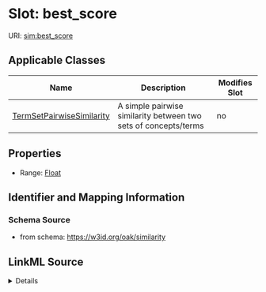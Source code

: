 

# Slot: best_score

URI: [sim:best_score](https://w3id.org/linkml/similarity/best_score)



<!-- no inheritance hierarchy -->





## Applicable Classes

| Name | Description | Modifies Slot |
| --- | --- | --- |
| [TermSetPairwiseSimilarity](TermSetPairwiseSimilarity.md) | A simple pairwise similarity between two sets of concepts/terms |  no  |







## Properties

* Range: [Float](Float.md)





## Identifier and Mapping Information







### Schema Source


* from schema: https://w3id.org/oak/similarity




## LinkML Source

<details>
```yaml
name: best_score
from_schema: https://w3id.org/oak/similarity
rank: 1000
alias: best_score
domain_of:
- TermSetPairwiseSimilarity
range: float
required: false

```
</details>